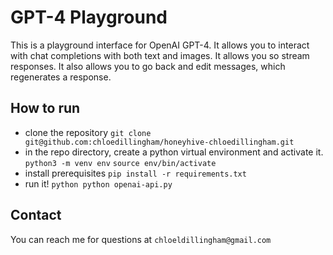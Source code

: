 # GPT-4 Playground

This is a playground interface for OpenAI GPT-4. It allows you to interact with chat completions with both text and images. It allows you so stream responses. It also allows you to go back and edit messages, which regenerates a response. 

## How to run

- clone the repository
 ```git clone git@github.com:chloedillingham/honeyhive-chloedillingham.git ```
- in the repo directory, create a python virtual environment and activate it.
 ```python3 -m venv env```
 ```source env/bin/activate ```
- install prerequisites 
 ```pip install -r requirements.txt```
- run it!
 ```python python openai-api.py```


## Contact

You can reach me for questions at `chloeldillingham@gmail.com`